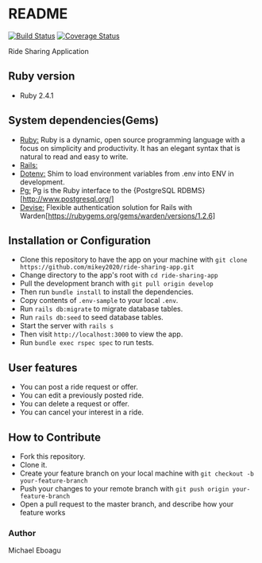 # README

[![Build Status](https://travis-ci.org/mikey2020/ride-sharing-app.svg?branch=develop)](https://travis-ci.org/mikey2020/ride-sharing-app) [![Coverage Status](https://coveralls.io/repos/github/mikey2020/ride-sharing-app/badge.svg?branch=develop)](https://coveralls.io/github/mikey2020/ride-sharing-app?branch=develop)

Ride Sharing Application

## Ruby version
 - Ruby 2.4.1

## System dependencies(Gems)
 * [Ruby:](https://www.ruby-lang.org/en/) Ruby is a dynamic, open source programming language with a focus on simplicity and productivity. It has an elegant syntax that is natural to read and easy to write.
 * [Rails:](https://rubyonrails.org//)
 * [Dotenv:](https://github.com/bkeepers/dotenv) Shim to load environment variables from .env into ENV in development.
 * [Pg:](https://rubygems.org/gems/pg/versions/0.18.4) Pg is the Ruby interface to the {PostgreSQL RDBMS}[http://www.postgresql.org/]
 * [Devise:](https://rubygems.org/gems/devise/versions/4.2.0) Flexible authentication solution for Rails with Warden[https://rubygems.org/gems/warden/versions/1.2.6]
 
## Installation or Configuration
- Clone this repository to have the app on your machine with ```git clone https://github.com/mikey2020/ride-sharing-app.git```
- Change directory to the app's root with ```cd ride-sharing-app```
- Pull the development branch with ```git pull origin develop```
- Then run ```bundle install```  to install the dependencies.
- Copy contents of ```.env-sample``` to your local ```.env```.
- Run ```rails db:migrate``` to migrate database tables.
- Run ```rails db:seed``` to seed database tables.
- Start the server with ```rails s```
- Then visit ```http://localhost:3000``` to view the app.
- Run ```bundle exec rspec spec``` to run tests.

## User features
- You can post a ride request or offer.
- You can edit a previously posted ride.
- You can delete a request or offer. 
- You can cancel your interest in a ride.

## How to Contribute
- Fork this repository.
- Clone it.
- Create your feature branch on your local machine with ```git checkout -b your-feature-branch```
- Push your changes to your remote branch with ```git push origin your-feature-branch```
- Open a pull request to the master branch, and describe how your feature works

### Author
Michael Eboagu
